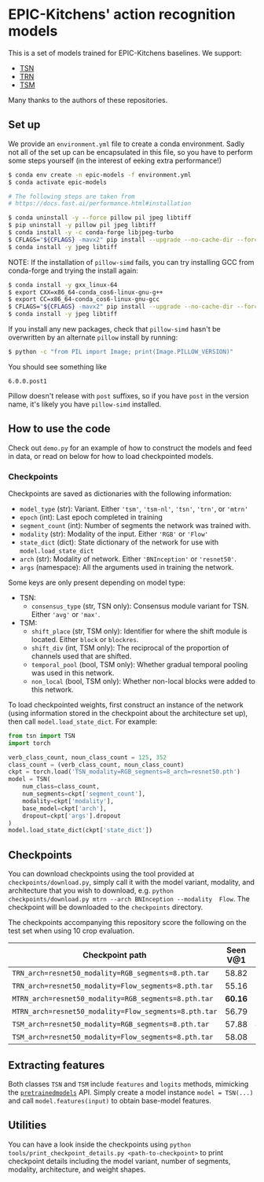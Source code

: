 # EPIC-Kitchens' action recognition models

This is a set of models trained for EPIC-Kitchens baselines. We support:

- [TSN](https://github.com/yjxiong/tsn-pytorch)
- [TRN](https://github.com/metalbubble/TRN-pytorch)
- [TSM](https://github.com/MIT-HAN-LAB/temporal-shift-module)

Many thanks to the authors of these repositories. 

## Set up

We provide an `environment.yml` file to create a conda environment. Sadly not all of the
set up can be encapsulated in this file, so you have to perform some steps yourself 
(in the interest of eeking extra performance!) 

```bash
$ conda env create -n epic-models -f environment.yml
$ conda activate epic-models

# The following steps are taken from 
# https://docs.fast.ai/performance.html#installation

$ conda uninstall -y --force pillow pil jpeg libtiff
$ pip uninstall -y pillow pil jpeg libtiff
$ conda install -y -c conda-forge libjpeg-turbo
$ CFLAGS="${CFLAGS} -mavx2" pip install --upgrade --no-cache-dir --force-reinstall --no-binary :all: --compile pillow-simd
$ conda install -y jpeg libtiff
```

NOTE: If the installation of `pillow-simd` fails, you can try installing GCC from 
conda-forge and trying the install again:

```bash
$ conda install -y gxx_linux-64
$ export CXX=x86_64-conda_cos6-linux-gnu-g++
$ export CC=x86_64-conda_cos6-linux-gnu-gcc
$ CFLAGS="${CFLAGS} -mavx2" pip install --upgrade --no-cache-dir --force-reinstall --no-binary :all: --compile pillow-simd
$ conda install -y jpeg libtiff
```

If you install any new packages, check that `pillow-simd` hasn't be overwritten
by an alternate `pillow` install by running:

```bash
$ python -c "from PIL import Image; print(Image.PILLOW_VERSION)"
```

You should see something like

```
6.0.0.post1
```

Pillow doesn't release with `post` suffixes, so if you have `post` in the version 
name, it's likely you have `pillow-simd` installed.

## How to use the code

Check out `demo.py` for an example of how to construct the models and feed in
data, or read on below for how to load checkpointed models.

### Checkpoints

Checkpoints are saved as dictionaries with the following information:

- `model_type` (str): Variant. Either `'tsm'`, `'tsm-nl'`, `'tsn'`, `'trn'`, or 
  `'mtrn'` 
- `epoch` (int): Last epoch completed in training
- `segment_count` (int): Number of segments the network was trained with.
- `modality` (str): Modality of the input. Either `'RGB'` or `'Flow'`
- `state_dict` (dict): State dictionary of the network for use with
  `model.load_state_dict`
- `arch` (str): Modality of network. Either `'BNInception'` or `'resnet50'`.
- `args` (namespace): All the arguments used in training the network.

Some keys are only present depending on model type:
- TSN: 
    - `consensus_type` (str, TSN only): Consensus module variant for TSN. Either `'avg'` or
      `'max'`.
- TSM:
    - `shift_place` (str, TSM only): Identifier for where the shift module is located. 
      Either `block` or `blockres`.
    - `shift_div` (int, TSM only): The reciprocal of the proportion of channels used that
      are shifted.
    - `temporal_pool` (bool, TSM only): Whether gradual temporal pooling was used in this
      network.
    - `non_local` (bool, TSM only): Whether non-local blocks were added to this network.

To load checkpointed weights, first construct an instance of the network (using
information stored in the checkpoint about the architecture set up), then call
`model.load_state_dict`. For example:

```python
from tsn import TSN
import torch

verb_class_count, noun_class_count = 125, 352
class_count = (verb_class_count, noun_class_count)
ckpt = torch.load('TSN_modality=RGB_segments=8_arch=resnet50.pth')
model = TSN(
    num_class=class_count,
    num_segments=ckpt['segment_count'],
    modality=ckpt['modality'],
    base_model=ckpt['arch'],
    dropout=ckpt['args'].dropout
)
model.load_state_dict(ckpt['state_dict'])
```


## Checkpoints
You can download checkpoints using the tool provided at `checkpoints/download.py`,
simply call it with the model variant, modality, and architecture that you wish to 
download, e.g. `python checkpoints/download.py mtrn --arch BNInception --modality 
Flow`. The checkpoint will be downloaded to the `checkpoints` directory.

The checkpoints accompanying this repository score the following on the test set
when using 10 crop evaluation.

| Checkpoint path | Seen V@1 | Seen N@1 | Seen A@1 | Unseen V@1 | Unseen N@1 | Unseen A@1 |
|-----------------|----------|----------|----------|------------|------------|------------|
| `TRN_arch=resnet50_modality=RGB_segments=8.pth.tar`   | 58.82 | 37.27 | 26.62 | 47.32 | 23.69 | 15.71 |
| `TRN_arch=resnet50_modality=Flow_segments=8.pth.tar`  | 55.16	| 23.19 | 15.77 | 50.39	| 18.50	| 12.02 |
| `MTRN_arch=resnet50_modality=RGB_segments=8.pth.tar`  | **60.16** | 38.36 | **28.23** | 46.94 | **24.41** | **16.32** |
| `MTRN_arch=resnet50_modality=Flow_segments=8.pth.tar` | 56.79	| 25.00	| 17.24 | 50.36 | 20.28 | 13.42 |
| `TSM_arch=resnet50_modality=RGB_segments=8.pth.tar`   | 57.88 | **40.84** | **28.22** | 43.50 | 23.32 | 14.99 |
| `TSM_arch=resnet50_modality=Flow_segments=8.pth.tar`  | 58.08 | 27.49 | 19.14 | **52.68** | 20.83 | 14.27 |


## Extracting features

Both classes `TSN` and `TSM` include `features` and `logits` methods, mimicking the 
[`pretrainedmodels`](https://github.com/Cadene/pretrained-models.pytorch) API. Simply
create a model instance `model = TSN(...)` and call `model.features(input)` to 
obtain base-model features.

## Utilities
You can have a look inside the checkpoints using `python 
tools/print_checkpoint_details.py <path-to-checkpoint>` to print checkpoint details 
including the model variant, number of segments, modality, architecture, and weight 
shapes.
